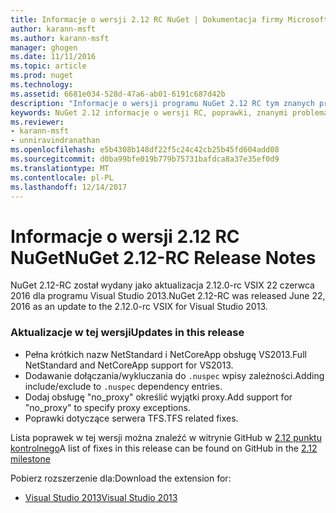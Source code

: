 ```yaml
---
title: Informacje o wersji 2.12 RC NuGet | Dokumentacja firmy Microsoft
author: karann-msft
ms.author: karann-msft
manager: ghogen
ms.date: 11/11/2016
ms.topic: article
ms.prod: nuget
ms.technology: 
ms.assetid: 6681e034-528d-47a6-ab01-6191c687d42b
description: "Informacje o wersji programu NuGet 2.12 RC tym znanych problemów, poprawki, dodatkowe funkcje i dcr."
keywords: NuGet 2.12 informacje o wersji RC, poprawki, znanymi problemami, nowe funkcje, dcr
ms.reviewer:
- karann-msft
- unniravindranathan
ms.openlocfilehash: e5b4308b148df22f5c24c42cb25b45fd604add08
ms.sourcegitcommit: d0ba99bfe019b779b75731bafdca8a37e35ef0d9
ms.translationtype: MT
ms.contentlocale: pl-PL
ms.lasthandoff: 12/14/2017
---
```

# <a name="nuget-212-rc-release-notes"></a><span data-ttu-id="4e241-104">Informacje o wersji 2.12 RC NuGet</span><span class="sxs-lookup"><span data-stu-id="4e241-104">NuGet 2.12-RC Release Notes</span></span>

<span data-ttu-id="4e241-105">NuGet 2.12-RC został wydany jako aktualizacja 2.12.0-rc VSIX 22 czerwca 2016 dla programu Visual Studio 2013.</span><span class="sxs-lookup"><span data-stu-id="4e241-105">NuGet 2.12-RC was released June 22, 2016 as an update to the 2.12.0-rc VSIX for Visual Studio 2013.</span></span>

### <a name="updates-in-this-release"></a><span data-ttu-id="4e241-106">Aktualizacje w tej wersji</span><span class="sxs-lookup"><span data-stu-id="4e241-106">Updates in this release</span></span>

* <span data-ttu-id="4e241-107">Pełna krótkich nazw NetStandard i NetCoreApp obsługę VS2013.</span><span class="sxs-lookup"><span data-stu-id="4e241-107">Full NetStandard  and NetCoreApp support for VS2013.</span></span>
* <span data-ttu-id="4e241-108">Dodawanie dołączania/wykluczania do `.nuspec` wpisy zależności.</span><span class="sxs-lookup"><span data-stu-id="4e241-108">Adding include/exclude to `.nuspec` dependency entries.</span></span>
* <span data-ttu-id="4e241-109">Dodaj obsługę "no_proxy" określić wyjątki proxy.</span><span class="sxs-lookup"><span data-stu-id="4e241-109">Add support for "no_proxy" to specify proxy exceptions.</span></span>
* <span data-ttu-id="4e241-110">Poprawki dotyczące serwera TFS.</span><span class="sxs-lookup"><span data-stu-id="4e241-110">TFS related fixes.</span></span>

<span data-ttu-id="4e241-111">Lista poprawek w tej wersji można znaleźć w witrynie GitHub w [2.12 punktu kontrolnego](https://github.com/NuGet/Home/issues?q=milestone%3A2.12+is%3Aclosed)</span><span class="sxs-lookup"><span data-stu-id="4e241-111">A list of fixes in this release can be found on GitHub in the [2.12 milestone](https://github.com/NuGet/Home/issues?q=milestone%3A2.12+is%3Aclosed)</span></span>

<span data-ttu-id="4e241-112">Pobierz rozszerzenie dla:</span><span class="sxs-lookup"><span data-stu-id="4e241-112">Download the extension for:</span></span>

* [<span data-ttu-id="4e241-113">Visual Studio 2013</span><span class="sxs-lookup"><span data-stu-id="4e241-113">Visual Studio 2013</span></span>](https://dist.nuget.org/visualstudio-2013-vsix/v2.12.0-rc/NuGet.Tools.vsix)
